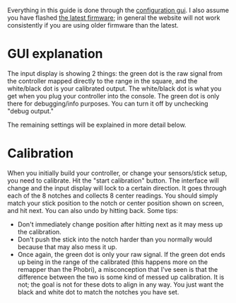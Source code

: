 Everything in this guide is done through the [configuration gui](https://zenithcontrollabs.github.io/Zenith_FW/web/platforms/phobri64/). I also assume you have flashed [the latest firmware](https://github.com/ZenithControlLabs/Zenith_FW/releases/); in general the website will not work consistently if you are using older firmware than the latest.

# GUI explanation

The input display is showing 2 things: the green dot is the raw signal from the controller mapped directly to the range in the square, and the white/black dot is your calibrated output. The white/black dot is what you get when you plug your controller into the console. The green dot is only there for debugging/info purposes. You can turn it off by unchecking "debug output." 

The remaining settings will be explained in more detail below.

# Calibration

When you initially build your controller, or change your sensors/stick setup, you need to calibrate. Hit the "start calibration" button. The interface will change and the input display will lock to a certain direction. It goes through each of the 8 notches and collects 8 center readings. You should simply match your stick position to the notch or center position shown on screen, and hit next. You can also undo by hitting back. Some tips:

* Don't immediately change position after hitting next as it may mess up the calibration.
* Don't push the stick into the notch harder than you normally would because that may also mess it up.
* Once again, the green dot is only your raw signal. If the green dot ends up being in the range of the calibrated (this happens more on the remapper than the Phobri), a misconception that I've seen is that the difference between the two is some kind of messed up calibration. It is not; the goal is not for these dots to align in any way. You just want the black and white dot to match the notches you have set.